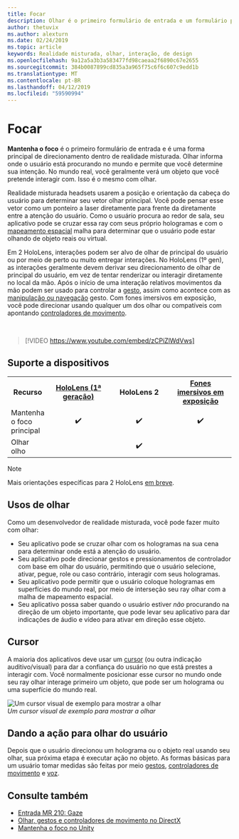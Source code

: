 ```yaml
---
title: Focar
description: Olhar é o primeiro formulário de entrada e um formulário principal de direcionamento de dentro de realidade misturada.
author: thetuvix
ms.author: alexturn
ms.date: 02/24/2019
ms.topic: article
keywords: Realidade misturada, olhar, interação, de design
ms.openlocfilehash: 9a12a5a3b3a583477fd98caeaa2f6890c67e2655
ms.sourcegitcommit: 384b0087899cd835a3a965f75c6f6c607c9edd1b
ms.translationtype: MT
ms.contentlocale: pt-BR
ms.lasthandoff: 04/12/2019
ms.locfileid: "59590994"
---
```

# <a name="gaze"></a>Focar

**Mantenha o foco** é o primeiro formulário de entrada e é uma forma principal de direcionamento dentro de realidade misturada. Olhar informa onde o usuário está procurando no mundo e permite que você determine sua intenção. No mundo real, você geralmente verá um objeto que você pretende interagir com. Isso é o mesmo com olhar.

Realidade misturada headsets usarem a posição e orientação da cabeça do usuário para determinar seu vetor olhar principal. Você pode pensar esse vetor como um ponteiro a laser diretamente para frente da diretamente entre a atenção do usuário. Como o usuário procura ao redor de sala, seu aplicativo pode se cruzar essa ray com seus próprio hologramas e com o [mapeamento espacial](spatial-mapping.md) malha para determinar que o usuário pode estar olhando de objeto reais ou virtual.

Em 2 HoloLens, interações podem ser alvo de olhar de principal do usuário ou por meio de perto ou muito entregar interações.  No HoloLens (1º gen), as interações geralmente devem derivar seu direcionamento de olhar de principal do usuário, em vez de tentar renderizar ou interagir diretamente no local da mão. Após o início de uma interação relativos movimentos da mão podem ser usado para controlar a [gesto](gestures.md), assim como acontece com as [manipulação ou navegação](gestures.md#composite-gestures) gesto. Com fones imersivos em exposição, você pode direcionar usando qualquer um dos olhar ou compatíveis com apontando [controladores de movimento](motion-controllers.md).

<br>

>[!VIDEO https://www.youtube.com/embed/zCPiZlWdVws]

## <a name="device-support"></a>Suporte a dispositivos

<table>
<tr>
<th>Recurso</th><th style="width:150px"> <a href="hololens-hardware-details.md">HoloLens (1ª geração)</a></th><th style="width:150px">HoloLens 2</th><th style="width:150px"> <a href="immersive-headset-hardware-details.md">Fones imersivos em exposição</a></th>
</tr><tr>
<td> Mantenha o foco principal</td><td style="text-align: center;"> ✔️</td><td style="text-align: center;"> ✔️</td><td style="text-align: center;"> ✔️</td>
</tr><tr>
<td> Olhar olho</td><td></td><td style="text-align: center;">✔️</td><td></td>
</tr>
</table>

> [!NOTE]
> Mais orientações específicas para 2 HoloLens [em breve](index.md#news-and-notes).


## <a name="uses-of-gaze"></a>Usos de olhar

Como um desenvolvedor de realidade misturada, você pode fazer muito com olhar:
* Seu aplicativo pode se cruzar olhar com os hologramas na sua cena para determinar onde está a atenção do usuário.
* Seu aplicativo pode direcionar gestos e pressionamentos de controlador com base em olhar do usuário, permitindo que o usuário selecione, ativar, pegue, role ou caso contrário, interagir com seus hologramas.
* Seu aplicativo pode permitir que o usuário coloque hologramas em superfícies do mundo real, por meio de interseção seu ray olhar com a malha de mapeamento espacial.
* Seu aplicativo possa saber quando o usuário estiver *não* procurando na direção de um objeto importante, que pode levar seu aplicativo para dar indicações de áudio e vídeo para ativar em direção esse objeto.

## <a name="cursor"></a>Cursor

A maioria dos aplicativos deve usar um [cursor](cursors.md) (ou outra indicação auditivo/visual) para dar a confiança do usuário no que está prestes a interagir com. Você normalmente posicionar esse cursor no mundo onde seu ray olhar interage primeiro um objeto, que pode ser um holograma ou uma superfície do mundo real.

![Um cursor visual de exemplo para mostrar a olhar](images/cursor.jpg)<br>
*Um cursor visual de exemplo para mostrar a olhar*

## <a name="giving-action-to-the-users-gaze"></a>Dando a ação para olhar do usuário

Depois que o usuário direcionou um holograma ou o objeto real usando seu olhar, sua próxima etapa é executar ação no objeto. As formas básicas para um usuário tomar medidas são feitas por meio [gestos](gestures.md), [controladores de movimento](motion-controllers.md) e [voz](voice-input.md).

## <a name="see-also"></a>Consulte também
* [Entrada MR 210: Gaze](holograms-210.md)
* [Olhar, gestos e controladores de movimento no DirectX](gaze,-gestures,-and-motion-controllers-in-directx.md)
* [Mantenha o foco no Unity](gaze-in-unity.md)
